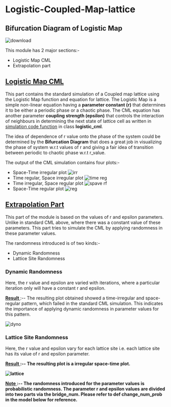 # Logistic-Coupled-Map-lattice

## Bifurcation Diagram of Logistic Map
![download](https://github.com/user-attachments/assets/44b9349a-db13-44a2-9c65-7b50b2e1898f)

This module has 2 major sections:-
- Logistic Map CML
- Extrapolation part

## <u> Logistic Map CML </u>
This part contains the standard simulation of a Coupled map lattice using the Logistic Map function and equation for lattice. The Logistic Map is a simple non-linear equation having a <b>parameter constant (r)</b> that determines it to be either a periodic phase or a chaotic phase. The CML equation has another parameter <b> coupling strength (epsilon)</b> that controls the interaction of neighbours in determining the next state of lattice cell as written in <u>simulation code function</u> in class <b>logistic_cml</b>.

The idea of dependence of r value onto the phase of the system could be determined by the <b>Bifurcation Diagram</b> that does a great job in visualizing the phase of system w.r.t values of r and giving a fair idea of transition between periodic to chaotic phase w.r.t r_value.

The output of the CML simulation contains four plots:-
- Space-Time irregular plot
![irr](https://github.com/user-attachments/assets/4af49602-898b-4a46-b365-80bfd5fee687)
- Time regular, Space irregular plot
![time reg](https://github.com/user-attachments/assets/31c83cd0-511d-4e57-8e25-f6912d9c81a6)
- Time irregular, Space regular plot
![spave rf](https://github.com/user-attachments/assets/89a1a000-97d4-42e1-a966-f115ebd495b1)
- Space-Time regular plot
![reg](https://github.com/user-attachments/assets/213e8f53-c99d-4dae-8d60-3a2fcf55c42a)


## <u> Extrapolation Part </u>

This part of the module is based on the values of r and epsilon parameters. Unlike in standard CML above, where there was a constant value of these parameters. This part tries to simulate the CML by applying randomness in these parameter values.

The randomness introduced is of two kinds:-
- Dynamic Randomness
- Lattice Site Randomness

### Dynamic Randomness
Here, the r value and epsilon are varied with iterations, where a particular iteration only will have a constant r and epsilon.

<b> <u>Result </u> </b>:-- The resulting plot obtained showed a time-irregular and space-regular pattern, which failed in the standard CML simulation. This indicates the importance of applying dynamic randomness in parameter values for this pattern.

![dyno](https://github.com/user-attachments/assets/b40b7d1d-e878-4b57-a40a-bf7849048498)

### Lattice Site Randomness
Here, the r value and epsilon vary for each lattice site i.e. each lattice site has its value of r and epsilon parameter.

<b> <u> Result <b> </u> :-- The resulting plot is a irregular space-time plot.

![lattice](https://github.com/user-attachments/assets/ea772a21-6af7-413d-91c4-b8c35da3bdc8)

<u> <b> Note<b> </u>:-- The randomness introduced for the parameter values is probabilistic randomness. The parameter r and epsilon values are divided into two parts via the bridge_num. Please refer to <b> def change_num_prob</b> in the model below for reference.
